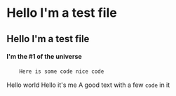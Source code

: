 # Hello I'm a test file
## Hello I'm a test file

#### I'm the #1 of the universe
```javascript
    Here is some code nice code
```

Hello world 
Hello it's me
A good text with a few `code` in it
